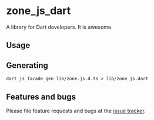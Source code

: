 # zone_js_dart

A library for Dart developers. It is awesome.

## Usage

## Generating

```
dart_js_facade_gen lib/zone.js.d.ts > lib/zone_js.dart
```

## Features and bugs

Please file feature requests and bugs at the [issue tracker][tracker].

[tracker]: http://example.com/issues/replaceme
